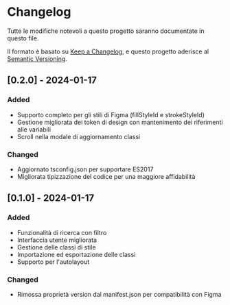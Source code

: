 # Changelog

Tutte le modifiche notevoli a questo progetto saranno documentate in questo file.

Il formato è basato su [Keep a Changelog](https://keepachangelog.com/en/1.0.0/),
e questo progetto aderisce al [Semantic Versioning](https://semver.org/spec/v2.0.0.html).

## [0.2.0] - 2024-01-17

### Added
- Supporto completo per gli stili di Figma (fillStyleId e strokeStyleId)
- Gestione migliorata dei token di design con mantenimento dei riferimenti alle variabili
- Scroll nella modale di aggiornamento classi

### Changed
- Aggiornato tsconfig.json per supportare ES2017
- Migliorata tipizzazione del codice per una maggiore affidabilità

## [0.1.0] - 2024-01-17

### Added
- Funzionalità di ricerca con filtro
- Interfaccia utente migliorata
- Gestione delle classi di stile
- Importazione ed esportazione delle classi
- Supporto per l'autolayout

### Changed
- Rimossa proprietà version dal manifest.json per compatibilità con Figma 